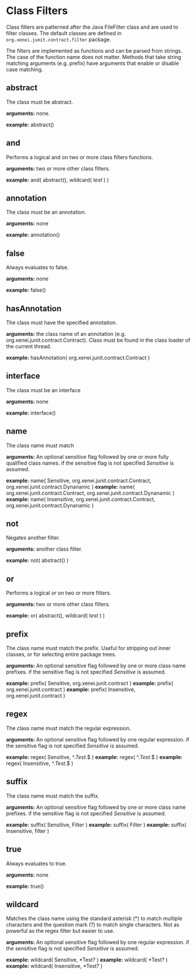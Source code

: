 Class Filters
=============

Class filters are patterned after the Java FileFilter class and are used to filter classes.  The default classes are defined in <code>org.xenei.junit.contract.filter</code> package.

The filters are implemented as functions and can be parsed from strings.  The case of the function name does not matter.  Methods that  take string matching arguments (e.g. prefix) have arguments that enable or disable case matching.


 
abstract
--------

The class must be abstract.

**arguments:** none.

**example:** abstract()

and
---

Performs a logical and on two or more class filters functions.

**arguments:** two or more other class filters.

**example:** and( abstract(), wildcard( *test* ) )

annotation
----------

The class must be an annotation.

**arguments:** none

**example:** annotation()

false
-----

Always evaluates to false.
		
**arguments:** none

**example:** false()
		
hasAnnotation
-------------

The class must have the specified annotation.
		
**arguments:** the class name of an annotation (e.g. org.xenei.junit.contract.Contract).  Class must be found in the class loader of the current thread. 

**example:** hasAnnotation( org.xenei.junit.contract.Contract )


interface
---------

The class must be an interface
		
**arguments:** none

**example:** interface()


name
----

The class name must match
		
**arguments:** An optional sensitive flag followed by one or more fully qualified class names.  if the sensitive flag is not specified _Sensitive_ is assumed.

**example:** name( Sensitive, org.xenei.junit.contract.Contract, org.xenei.junit.contract.Dynanamic )
**example:** name( org.xenei.junit.contract.Contract, org.xenei.junit.contract.Dynanamic )
**example:** name( Insensitive, org.xenei.junit.contract.Contract, org.xenei.junit.contract.Dynanamic )

not
---

Negates another filter.

**arguments:** another class filter.

**example:** not( abstract() )


or
--

Performs a logical _or_ on two or more filters.

**arguments:** two or more other class filters.

**example:** or( abstract(), wildcard( *test* ) )


prefix
------

The class name must match the prefix.  Useful for stripping out inner classes, or for selecting
entire package trees.

**arguments:** An optional sensitive flag followed by one or more class name prefixes.  if the sensitive flag is not specified _Sensitive_ is assumed.

**example:** prefix( Sensitive, org.xenei.junit.contract )
**example:** prefix( org.xenei.junit.contract )
**example:** prefix( Insensitive, org.xenei.junit.contract )


regex
-----

The class name must match the regular expression.

**arguments:** An optional sensitive flag followed by one regular expression.  if the sensitive flag is not specified _Sensitive_ is assumed.

**example:** regex( Sensitive, ^.*Test.*$ )
**example:** regex( ^.*Test.*$  )
**example:** regex( Insensitive, ^.*Test.*$ )

suffix
------

The class name must match the suffix.  

**arguments:** An optional sensitive flag followed by one or more class name prefixes.  if the sensitive flag is not specified _Sensitive_ is assumed.

**example:** suffix( Sensitive, Filter )
**example:** suffix( Filter )
**example:** suffix( Insensitive, filter )

true
----

Always evaluates to true.
		
**arguments:** none

**example:** true()


wildcard
--------

Matches the class name using the standard asterisk (*) to match multiple characters and the question mark (?) to match single characters.  Not as powerful as the regex filter but easier to use.

**arguments:** An optional sensitive flag followed by one regular expression.  if the sensitive flag is not specified _Sensitive_ is assumed.

**example:** wildcard( Sensitive, *Test? )
**example:** wildcard( *Test?  )
**example:** wildcard( Insensitive, *Test? )



